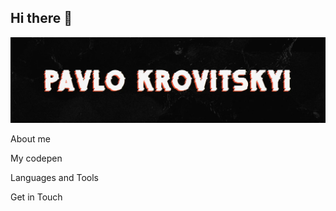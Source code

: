 ## Hi there 👋
![Header](https://github.com/PavloKrovitskyi/PavloKrovitskyi/blob/main/assets/signature-5.webp)

About me

My codepen

Languages and Tools

Get in Touch